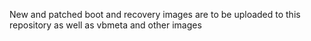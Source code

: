 New and patched boot and recovery images are to be uploaded to this repository as well as vbmeta and other  images
